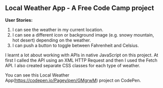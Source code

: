 ## Local Weather App -  A Free Code Camp project

**User Stories:**
1. I can see the weather in my current location.
2. I can see a different icon or background image (e.g. snowy mountain, hot desert) depending on the weather.
3. I can push a button to toggle between Fahrenheit and Celsius.

I learnt a lot about working with APIs in native JavaScript on this project. At first I called the API using an XML HTTP Request and then I used the Fetch API. I also created separate CSS classes for each type of weather.

You can see this Local Weather App(https://codepen.io/Pagey/pen/GMgrwM) project on CodePen.

